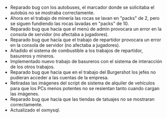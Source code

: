 - Reparado bug con los autobuses, el marcador donde se solicitaba el autobús no se mostraba correctamente.
- Ahora en el trabajo de minería las rocas se lavan en "packs" de 2, pero se siguen fundiendo las rocas lavadas en "packs" de 10.
- Reparado bug que hacía que el menú de admin provocara un error en la consola de servidor (no afectaba a jugadores).
- Reparado bug que hacía que el trabajo de repartidor provocara un error en la consola de servidor (no afectaba a jugadores).
- Añadido el sistema de combustible a los trabajos de repartidor, basureros y mineros.
- Implementado nuevo trabajo de basureros con el sistema de interacción de los otros trabajos.
- Reparado bug que hacía que en el trabajo del Burgershot los jefes no pudieran acceder a las cuentas de la empresa.
- Retiradas las imágenes del script de sistema de alquiler de vehículos para que los PCs menos potentes no se resientan tanto cuando cargan las imágenes.
- Reparado bug que hacía que las tiendas de tatuajes no se mostraran correctamente.
- Actualizado el oxmysql.
